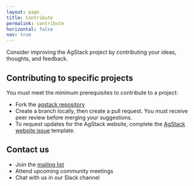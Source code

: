 ```yaml
---
layout: page
title: Contribute
permalink: contribute
horizontal: false
nav: true
---
```


Consider improving the AgStack project by contributing your ideas, thoughts, and feedback.

## Contributing to specific projects

You must meet the minimum prerequisites to contribute to a project:

- Fork the [agstack repository](https://github.com/agstack)
- Create a branch locally, then create a pull request. You must receive peer review before merging your suggestions.
- To request updates for the AgStack website, complete the [AgStack website issue](https://github.com/agstack/agstack-website/issues/new?assignees=&labels=website&template=website_issue.md) template.
<!--will add more as we discuss the min. requirements-->
 

## Contact us

* Join the [mailing list](https://lists.agstack.org/g/technical-discuss)
* Attend upcoming community meetings
* Chat with us in our Slack channel
  
